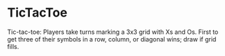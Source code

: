 # TicTacToe
Tic-tac-toe: Players take turns marking a 3x3 grid with Xs and Os. First to get three of their symbols in a row, column, or diagonal wins; draw if grid fills.
